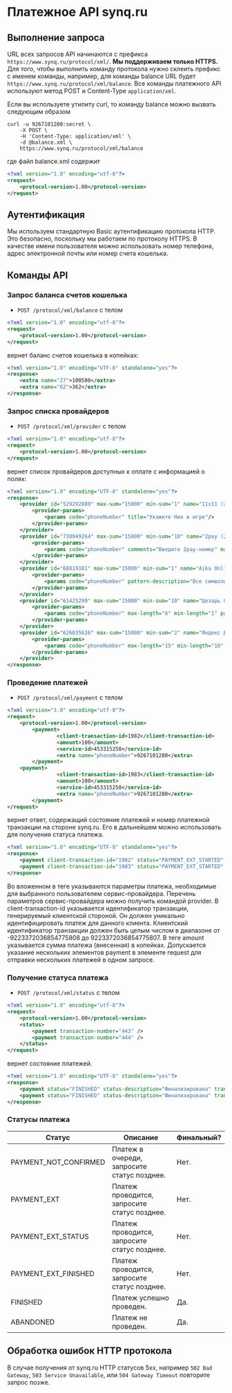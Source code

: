 Платежное API synq.ru
=========

Выполнение запроса
---------
URL всех запросов API начинаются с префикса `https://www.synq.ru/protocol/xml/`. **Мы поддерживаем только HTTPS.**
Для того, чтобы выполнить команду протокола нужно склеить префикс с именем команды, например, для команды balance URL будет `https://www.synq.ru/protocol/xml/balance`.
Все команды платежного API используют метод POST и Content-Type `application/xml`.

Если вы используете утилиту curl, то команду balance можно вызвать следующим образом
```shell
curl -u 9267101280:secret \
    -X POST \
    -H 'Content-Type: application/xml' \
    -d @balance.xml \
    https://www.synq.ru/protocol/xml/balance
```

где файл balance.xml содержит
```xml
<?xml version="1.0" encoding="utf-8"?>
<request>
    <protocol-version>1.00</protocol-version>
</request>
```

Аутентификация
---------

Мы используем стандартную Basic аутентификацию протокола HTTP. Это безопасно, поскольку мы работаем по протоколу HTTPS.
В качестве имени пользователя можно использовать номер телефона, адрес электронной почты или номер счета кошелька.

Команды API
---------

### Запрос баланса счетов кошелька
* `POST /protocol/xml/balance` с телом

```xml
<?xml version="1.0" encoding="utf-8"?>
<request>
    <protocol-version>1.00</protocol-version>
</request>
```
вернет баланс счетов кошелька в копейках:

```xml
<?xml version="1.0" encoding="UTF-8" standalone="yes"?>
<response>
    <extra name="27">100500</extra>
    <extra name="62">362</extra>
</response>
```

### Запрос списка провайдеров
* `POST /protocol/xml/provider` с телом

```xml
<?xml version="1.0" encoding="utf-8"?>
<request>
    <protocol-version>1.00</protocol-version>
</request>
```
вернет список провайдеров доступных к оплате с информацией о полях:
```xml
<?xml version="1.0" encoding="UTF-8" standalone="yes"?>
<response>
    <provider id="529292889" max-sum="15000" min-sum="1" name="11x11 (21)">
        <provider-params>
            <params code="phoneNumber" title="Укажите Ник в игре"/>
        </provider-params>
    </provider>
    <provider id="730949264" max-sum="15000" min-sum="10" name="2pay (29)">
        <provider-params>
            <params code="phoneNumber" comments="Введите 2pay-номер" max-length="7" min-length="7" pattern="^\d{7}$" pattern-description="7 цифр" title="Введите 2pay-номер" type="numeric"/>
        </provider-params>
    </provider>
    <provider id="68819181" max-sum="15000" min-sum="1" name="Aika Online (21)">
        <provider-params>
            <params code="phoneNumber" pattern-description="Все символы" title="Укажите свой email"/>
        </provider-params>
    </provider>
    <provider id="61425299" max-sum="15000" min-sum="10" name="Цезарь Сателлит Северо-Запад (29)">
        <provider-params>
            <params code="phoneNumber" max-length="6" min-length="1" pattern="^\d{1,6}$" pattern-description="от 1 до 6 цифр" title="Укажите ПИН" type="numeric"/>
        </provider-params>
    </provider>
    <provider id="626035626" max-sum="15000" min-sum="2" name="Яндекс Деньги">
        <provider-params>
            <params code="phoneNumber" max-length="15" min-length="10" title="Номер счета" type="numeric"/>
        </provider-params>
    </provider>
</response>
```

### Проведение платежей
* `POST /protocol/xml/payment` с телом

```xml
<?xml version="1.0" encoding="utf-8"?>
<request>
    <protocol-version>1.00</protocol-version>
        <payment>
                <client-transaction-id>1982</client-transaction-id>
                <amount>100</amount>
                <service-id>453315258</service-id>
                <extra name="phoneNumber">9267101280</extra>
        </payment>
    <payment>
                <client-transaction-id>1983</client-transaction-id>
                <amount>100</amount>
                <service-id>453315258</service-id>
                <extra name="phoneNumber">9267101280</extra>
        </payment>
</request>
```
вернет ответ, содержащий состояние платежей и номер платежной транзакции на стороне synq.ru. Его в дальнейшем можно использовать для получения статуса платежа.

```xml
<?xml version="1.0" encoding="UTF-8" standalone="yes"?>
<response>
    <payment client-transaction-id="1982" status="PAYMENT_EXT_STARTED" status-description="Начат процесс уведомления внешнего поставщика" transaction-number="443"/>
    <payment client-transaction-id="1983" status="PAYMENT_EXT_STARTED" status-description="Начат процесс уведомления внешнего поставщика" transaction-number="444"/>
</response>
```

Во вложенном в <payment> теге <extra> указываются параметры платежа, необходимые для выбранного пользователем сервис-провайдера.
Перечень параметров сервис-провайдера можно получить командой provider.
В client-transaction-id указывается идентификатор транзакции, генерируемый клиентской стороной.
Он должен уникально идентифицировать платеж для данного клиента.
Клиентский идентификатор транзакции должен быть целым  числом в диапазоне от -9223372036854775808 до 9223372036854775807.
В теге amount указывается сумма платежа (внесенная) в копейках.
Допускается указание нескольких элементов payment в элементе request для отправки нескольких платежей в одном запросе.

### Получение статуса платежа
* `POST /protocol/xml/status` с телом

```xml
<?xml version="1.0" encoding="utf-8"?>
<request>
    <protocol-version>1.00</protocol-version>
    <status>
        <payment transaction-number="443" />
        <payment transaction-number="444" />
    </status>
</request>
```
вернет состояние платежей.

```xml
<?xml version="1.0" encoding="UTF-8" standalone="yes"?>
<response>
    <payment status="FINISHED" status-description="Финализирована" transaction-number="443"/>
    <payment status="FINISHED" status-description="Финализирована" transaction-number="444"/>
</response>
```

### Статусы платежа
|Статус               |Описание                                     |Финальный?|
|---------------------|---------------------------------------------|----------|
|PAYMENT_NOT_CONFIRMED|Платеж в очереди, запросите статус позднее.  |Нет.      |
|PAYMENT_EXT          |Платеж проводится, запросите статус позднее. |Нет.      |
|PAYMENT_EXT_STATUS   |Платеж проводится, запросите статус позднее. |Нет.      |
|PAYMENT_EXT_FINISHED |Платеж проводится, запросите статус позднее. |Нет.      |
|FINISHED             |Платеж успешно проведен.                     |Да.       |
|ABANDONED            |Платеж не проведен.                          |Да.       |

Обработка ошибок HTTP протокола
---------
В случае получения от synq.ru HTTP статусов 5xx, например `502 Bad Gateway`, `503 Service Unavailable`, или
`504 Gateway Timeout` повторите запрос позже.
